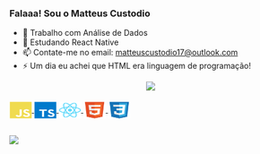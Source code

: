 ### Falaaa! Sou o Matteus Custodio

- 🔭 Trabalho com Análise de Dados
- 🌱 Estudando React Native
- 📫 Contate-me no email: matteuscustodio17@outlook.com
- ⚡ Um dia eu achei que HTML era linguagem de programação!

<div align="center">
  <a href="https://github.com/mttsss1">
  <img height="180em" src="https://github-readme-stats.vercel.app/api?username=mttsss1&show_icons=true&theme=dark&include_all_commits=true&count_private=true"/>
</div>
<div style="display: inline_block"><br>
  <img align="center" alt="Matteus-Js" height="30" width="40" src="https://raw.githubusercontent.com/devicons/devicon/master/icons/javascript/javascript-plain.svg">
  <img align="center" alt="Matteus-Ts" height="30" width="40" src="https://raw.githubusercontent.com/devicons/devicon/master/icons/typescript/typescript-plain.svg">
  <img align="center" alt="Matteus-React" height="30" width="40" src="https://raw.githubusercontent.com/devicons/devicon/master/icons/react/react-original.svg">
  <img align="center" alt="Matteus-HTML" height="30" width="40" src="https://raw.githubusercontent.com/devicons/devicon/master/icons/html5/html5-original.svg">
  <img align="center" alt="Matteus-CSS" height="30" width="40" src="https://raw.githubusercontent.com/devicons/devicon/master/icons/css3/css3-original.svg">
</div>
  
  ##
 
<div> 
  <a href="https://https://www.instagram.com/mttsss.rl/" target="_blank"><img src="https://img.shields.io/badge/-Instagram-%23E4405F?style=for-the-badge&logo=instagram&logoColor=white" target="_blank"></a>

</div>
